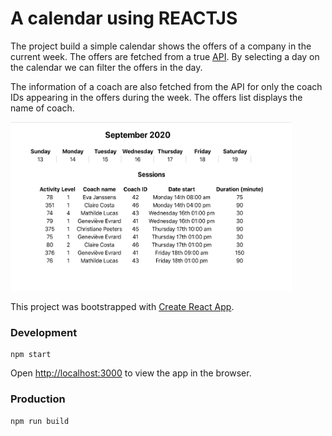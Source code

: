 # A calendar using REACTJS

The project build a simple calendar shows the offers of a company in the current week. The offers are fetched from a true [API](https://back.staging.bsport.io/api/v1/swagger/). By selecting a day on the calendar we can filter the offers in the day.

The information of a coach are also fetched from the API for only the coach IDs appearing in the offers during the week. The offers list displays the name of coach.

<img src="./public/Calendar_Screenshot.png" alt="Calendar" title="A calendar example" width="450" height="270"/>


This project was bootstrapped with [Create React App](https://github.com/facebook/create-react-app).


### Development

```
npm start
```

Open [http://localhost:3000](http://localhost:3000) to view the app in the browser.


### Production

```
npm run build
```

